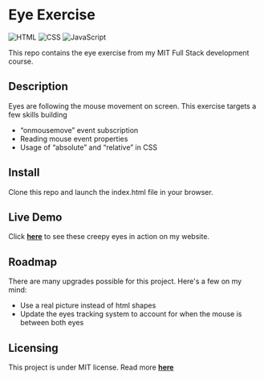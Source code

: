 # Eye Exercise
![HTML](https://img.shields.io/badge/html-%23E34F26.svg?style=for-the-badge&logo=html5&logoColor=white) ![CSS](https://img.shields.io/badge/css-%231572B6.svg?style=for-the-badge&logo=css3&logoColor=white) ![JavaScript](https://img.shields.io/badge/javascript-%23323330.svg?style=for-the-badge&logo=javascript&logoColor=%23F7DF1E)

This repo contains the eye exercise from my MIT Full Stack development course.

## Description
Eyes are following the mouse movement on screen. This exercise targets a few skills building
- “onmousemove” event subscription
- Reading mouse event properties
- Usage of “absolute” and “relative” in CSS
    
## Install
Clone this repo and launch the index.html file in your browser.
  
## Live Demo
Click **[here](https://mike-veilleux.github.io/exercises/eye-exercise/index.html)** to see these creepy eyes in action on my website. 
  
## Roadmap
There are many upgrades possible for this project. Here's a few on my mind:
-  Use a real picture instead of html shapes
- Update the eyes tracking system to account for when the mouse is between both eyes
  
## Licensing
This project is under MIT license. Read more **[here](https://github.com/Mike-Veilleux/eye-exercise/blob/main/LICENSE)**


